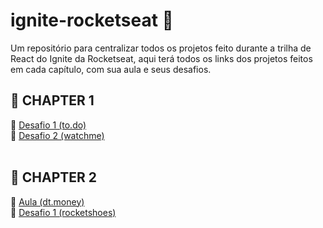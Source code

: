 # ignite-rocketseat 🚀
Um repositório para centralizar todos os projetos feito durante a trilha de React do Ignite da Rocketseat, aqui terá todos os links dos projetos feitos em cada capítulo, com sua aula e seus desafios.

## 🌌 CHAPTER 1 
🚀 [Desafio 1 (to.do)](https://github.com/gabrielborel/to.do)
<br>
🚀 [Desafio 2 (watchme)](https://github.com/gabrielborel/watchme)
<br><br>

## 🌌 CHAPTER 2
🚀 [Aula (dt.money)](https://github.com/gabrielborel/dtmoney)
<br>
🚀 [Desafio 1 (rocketshoes)](https://github.com/gabrielborel/rocketshoes)
